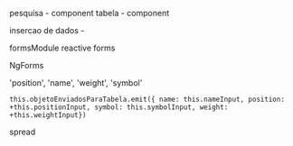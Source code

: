 pesquisa - component
tabela - component

insercao de dados - 


formsModule 
reactive forms

NgForms

'position', 'name', 'weight', 'symbol'



    this.objetoEnviadosParaTabela.emit({ name: this.nameInput, position: +this.positionInput, symbol: this.symbolInput, weight: +this.weightInput})



spread
